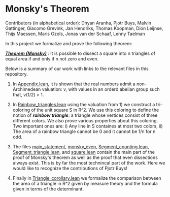 # Monsky's Theorem

Contributors (in alphabetical order): Dhyan Aranha, Pjotr Buys, Malvin Gattinger, Giacomo Grevink, Jan Hendriks, Thomas Koopman, Dion Leijnse, Thijs Maessen, Maris Ozols, Jonas van der Schaaf, Lenny Taelman

In this project we formalize and prove the following theorem:

***[Theorem (Monsky)](https://github.com/dhyan-aranha/Monsky/blob/main/Monsky/main_statement.lean)*** : It is possible to dissect a square into n triangles of equal area if and only if n not zero and even. 

Below is a summary of our work with links to the relevant files in this repository. 

1) In [Appendix.lean](https://github.com/dhyan-aranha/Monsky/blob/main/Monsky/Appendix.lean),
   it is shown that the real numbers admit a non-Archimedean valuation: v, with values in an orderd abelian group such that,
   v(1/2) > 1.

2) In [Rainbow_triangles.lean](https://github.com/dhyan-aranha/Monsky/blob/main/Monsky/Rainbow_triangles.lean)
   using the valuation from 1) we construct a tri-coloring of the unit square S in R^2. We use this coloring to define the notion of
   ***rainbow triangle***: a triangle whose vertices consist of three different colors. We also prove various properties about this coloring.
   Two important ones are: i) Any line in S containes at most two colors, ii) The area of a rainbow triangle cannot be 0 and it cannot be 1/n
   for n odd.

3) The files [main_statement](https://github.com/dhyan-aranha/Monsky/blob/main/Monsky/main_statement.lean), [monsky_even](https://github.com/dhyan-aranha/Monsky/blob/main/Monsky/monsky_even.lean), [Segment_counting.lean](https://github.com/dhyan-aranha/Monsky/blob/main/Monsky/segment_counting.lean),  [Segment_triangle.lean](https://github.com/dhyan-aranha/Monsky/blob/main/Monsky/segment_triangle.lean),  and [square.lean](https://github.com/dhyan-aranha/Monsky/blob/main/Monsky/square.lean) contain the main part of the proof of Monsky's theorem as well
  as the proof that even dissections always exist. This is by far the most technincal part of the work. Here we would like to recognize
  the contributions of Pjotr Buys!

4) Finally in [Triangle_corollary.lean](https://github.com/dhyan-aranha/Monsky/blob/main/Monsky/Triangle_corollary.lean) we formalize the comparison
   between the area of a triangle in R^2 given by measure theory and the formula given in terms of the determinant.
